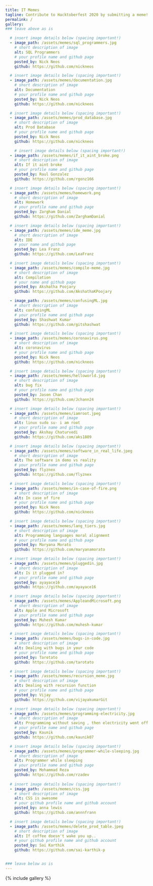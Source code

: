 ```yaml
---
title: IT Memes
tagline: Contribute to Hacktoberfest 2020 by submitting a meme!
permalink: /
gallery:
### leave above as is

  # insert image details below (spacing important!)
  - image_path: /assets/memes/sql_programmers.jpg
    # short description of image
    alt: SQL Programmers
    # your profile name and github page
    posted_by: Nick Neos
    github: https://github.com/nickneos

  # insert image details below (spacing important!)
  - image_path: /assets/memes/documentation.jpg
    # short description of image
    alt: Documentation
    # your profile name and github page
    posted_by: Nick Neos
    github: https://github.com/nickneos

  # insert image details below (spacing important!)
  - image_path: /assets/memes/prod_database.jpg
    # short description of image
    alt: Prod Database
    # your profile name and github page
    posted_by: Nick Neos
    github: https://github.com/nickneos

    # insert image details below (spacing important!)
  - image_path: /assets/memes/if_it_aint_broke.png
    # short description of image
    alt: If it aint broke
    # your profile name and github page
    posted_by: Raul Gonzalez
    github: https://github.com/rgonz166

  # insert image details below (spacing important!)
  - image_path: /assets/memes/homework.png
    # short description of image
    alt: Homework
    # your profile name and github page
    posted_by: Zargham Danial
    github: https://github.com/ZarghamDanial

  # insert image details below (spacing important!)
  - image_path: /assets/memes/ide_meme.jpg
    # short description of image
    alt: IDE
    # your name and github page
    posted_by: Lea Franz
    github: https://github.com/LeaFranz

  # insert image details below (spacing important!)
  - image_path: /assets/memes/compile-meme.jpg
    # short description of image
    alt: Compilation
    # your name and github page
    posted_by: Akshatha Poojary
    github: https://github.com/AkshathaKPoojary

  - image_path: /assets/memes/confusingML.jpg
    # short description of image
    alt: confusingML
    # your profile name and github page
    posted_by: Shashwat Kumar
    github: https://github.com/gitshashwat

  # insert image details below (spacing important!)
  - image_path: /assets/memes/coronavirus.png
    # short description of image
    alt: coronavirus
    # your profile name and github page
    posted_by: Nick Neos
    github: https://github.com/nickneos

  # insert image details below (spacing important!)
  - image_path: /assets/memes/helloworld.jpg
    # short description of image
    alt: bug fix
    # your profile name and github page
    posted_by: Jason Chan
    github: https://github.com/Jchann24

  # insert image details below (spacing important!)
  - image_path: /assets/memes/iamroot.jpeg
    # short description of image
    alt: linux sudo su- i am root
    # your profile name and github page
    posted_by: Akshay Chaturvedi
    github: https://github.com/aks1809

  # insert image details below (spacing important!)
  - image_path: /assets/memes/software_in_real_life.jpeg
    # short description of image
    alt: The software in demo vs reality
    # your profile name and github page
    posted_by: flyznex
    github: https://github.com/flyznex

  # insert image details below (spacing important!)
  - image_path: /assets/memes/in-case-of-fire.png
    # short description of image
    alt: In case of fire
    # your profile name and github page
    posted_by: Nick Neos
    github: https://github.com/nickneos

  # insert image details below (spacing important!)
  - image_path: /assets/memes/lang_tiers.jpg
    # short description of image
    alt: Programming languages moral alignment
    # your profile name and github page
    posted_by: Maryana Morato
    github: https://github.com/maryanamorato

  # insert image details below (spacing important!)
  - image_path: /assets/memes/pluggedin.jpg
    # short description of image
    alt: Is it plugged in?
    # your profile name and github page
    posted_by: ayayace16
    github: https://github.com/ayayace16

  # insert image details below (spacing important!)
  - image_path: /assets/memes/AppleandMicrosoft.png
    # short description of image
    alt: Apple and Microsoft
    # your profile name and github page
    posted_by: Muhesh Kumar
    github: https://github.com/muhesh-kumar

  # insert image details below (spacing important!)
  - image_path: /assets/memes/bugs-in-code.jpg
    # short description of image
    alt: Dealing with bugs in your code
    # your profile name and github page
    posted_by: Tarotato
    github: https://github.com/tarotato

  # insert image details below (spacing important!)
  - image_path: /assets/memes/recursion_meme.jpg
    # short description of image
    alt: Dealing with recursion function
    # your profile name and github page
    posted_by: Vijay
    github: https://github.com/vijayakumarGit

  # insert image details below (spacing important!)
  - image_path: /assets/memes/programming-electricity.jpg
    # short description of image
    alt: Programming without saving , then electricity went off
    # your profile name and github page
    posted_by: Kaunik
    github: https://github.com/kaunik07

  # insert image details below (spacing important!)
  - image_path: /assets/memes/programmer-while-sleeping.jpg
    # short description of image
    alt: Programmer while sleeping
    # your profile name and github page
    posted_by: Mohammad Reza
    github: https://github.com/rzadev
    
  # insert image details below (spacing important!)
  - image_path: /assets/memes/css.jpg
    # short description of image
    alt: CSS is awesome
    # your github profile name and github account
    posted_by: anna lewis
    github: https://github.com/annnfrann

  # insert image details below (spacing important!)
  - image_path: /assets/memes/delete_prod_table.jpeg
    # short description of image
    alt: If coffee doesn't wake you up..
    # your github profile name and github account
    posted_by: Sai Karthik
    github: https://github.com/sai-karthik-p


### leave below as is
---
```


{% include gallery %}
